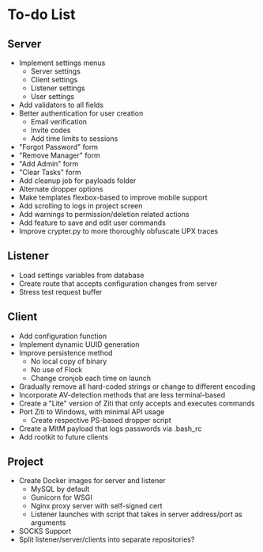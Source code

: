 ﻿# To-do List

## Server

- Implement settings menus
  - Server settings
  - Client settings
  - Listener settings
  - User settings
- Add validators to all fields
- Better authentication for user creation
  - Email verification
  - Invite codes
  - Add time limits to sessions
- "Forgot Password" form
- "Remove Manager" form
- "Add Admin" form
- "Clear Tasks" form
- Add cleanup job for payloads folder
- Alternate dropper options
- Make templates flexbox-based to improve mobile support
- Add scrolling to logs in project screen
- Add warnings to permission/deletion related actions
- Add feature to save and edit user commands
- Improve crypter.py to more thoroughly obfuscate UPX traces

## Listener

- Load settings variables from database
- Create route that accepts configuration changes from server
- Stress test request buffer

## Client

- Add configuration function
- Implement dynamic UUID generation
- Improve persistence method
  - No local copy of binary
  - No use of Flock
  - Change cronjob each time on launch
- Gradually remove all hard-coded strings or change to different encoding
- Incorporate AV-detection methods that are less terminal-based
- Create a "Lite" version of Ziti that only accepts and executes commands
- Port Ziti to Windows, with minimal API usage
  - Create respective PS-based dropper script
- Create a MitM payload that logs passwords via .bash_rc
- Add rootkit to future clients

## Project

- Create Docker images for server and listener
  - MySQL by default
  - Gunicorn for WSGI
  - Nginx proxy server with self-signed cert
  - Listener launches with script that takes in server address/port as arguments
- SOCKS Support
- Split listener/server/clients into separate repositories?
